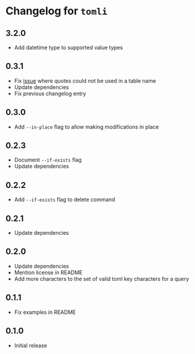 # Changelog for `tomli`

## 3.2.0

* Add datetime type to supported value types

## 0.3.1

* Fix [issue](https://github.com/blinxen/tomli/issues/5)
  where quotes could not be used in a table name
* Update dependencies
* Fix previous changelog entry

## 0.3.0

* Add `--in-place` flag to allow making modifications in place

## 0.2.3

* Document `--if-exists` flag
* Update dependencies

## 0.2.2

* Add `--if-exists` flag to delete command

## 0.2.1

* Update dependencies

## 0.2.0

* Update dependencies
* Mention license in README
* Add more characters to the set of valid toml key characters for a query

## 0.1.1

* Fix examples in README

## 0.1.0

* Initial release
